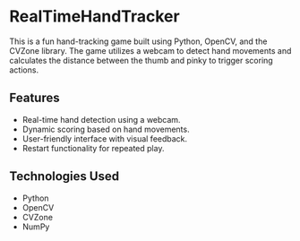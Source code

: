 # RealTimeHandTracker

This is a fun hand-tracking game built using Python, OpenCV, and the CVZone library. The game utilizes a webcam to detect hand movements and calculates the distance between the thumb and pinky to trigger scoring actions. 

## Features

- Real-time hand detection using a webcam.
- Dynamic scoring based on hand movements.
- User-friendly interface with visual feedback.
- Restart functionality for repeated play.

## Technologies Used

- Python
- OpenCV
- CVZone
- NumPy


